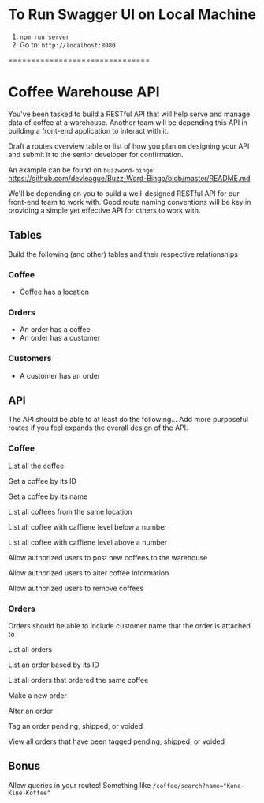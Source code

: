 # To Run Swagger UI on Local Machine

1. `npm run server`
2. Go to: `http://localhost:8080`

===============================

# Coffee Warehouse API

You've been tasked to build a RESTful API that will help serve and manage data of coffee at a warehouse. Another team will be depending this API in building a front-end application to interact with it.

Draft a routes overview table or list of how you plan on designing your API and submit it to the senior developer for confirmation.

An example can be found on `buzzword-bingo`: https://github.com/devleague/Buzz-Word-Bingo/blob/master/README.md

We'll be depending on you to build a well-designed RESTful API for our front-end team to work with. Good route naming conventions will be key in providing a simple yet effective API for others to work with.

## Tables

Build the following (and other) tables and their respective relationships

### Coffee
- Coffee has a location

### Orders
- An order has a coffee
- An order has a customer


### Customers
- A customer has an order


## API

The API should be able to at least do the following... Add more purposeful routes if you feel expands the overall design of the API.

### Coffee
List all the coffee

Get a coffee by its ID

Get a coffee by its name

List all coffees from the same location

List all coffee with caffiene level below a number

List all coffee with caffiene level above a number

Allow authorized users to post new coffees to the warehouse

Allow authorized users to alter coffee information

Allow authorized users to remove coffees

### Orders
Orders should be able to include customer name that the order is attached to

List all orders

List an order based by its ID

List all orders that ordered the same coffee

Make a new order

Alter an order

Tag an order pending, shipped, or voided

View all orders that have been tagged pending, shipped, or voided

## Bonus

Allow queries in your routes! Something like `/coffee/search?name="Kona-Kine-Koffee"`
